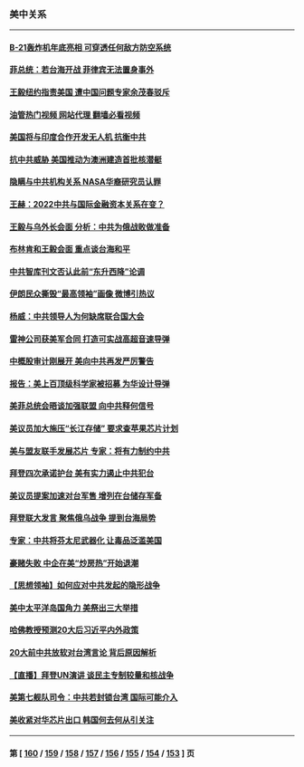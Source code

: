 ### 美中关系
---
#### [B-21轰炸机年底亮相 可穿透任何敌方防空系统](../../pages/nf1412576/n13830029.md?09251645) 
#### [菲总统：若台海开战 菲律宾无法置身事外](../../pages/nf1412576/n13832077.md?09251645) 
#### [王毅纽约指责美国 遭中国问题专家余茂春驳斥](../../pages/nf1412576/n13831846.md?09251645) 
#### [油管热门视频 网站代理 翻墙必看视频](http://209.222.30.114:81/youtube.html?09251645)
#### [美国将与印度合作开发无人机 抗衡中共](../../pages/nf1412576/n13831718.md?09251645) 
#### [抗中共威胁 美国推动为澳洲建造首批核潜艇](../../pages/nf1412576/n13831658.md?09251645) 
#### [隐瞒与中共机构关系 NASA华裔研究员认罪](../../pages/nf1412576/n13831664.md?09251645) 
#### [王赫：2022中共与国际金融资本关系在变？](../../pages/nf1412576/n13831097.md?09251645) 
#### [王毅与乌外长会面 分析：中共为俄战败做准备](../../pages/nf1412576/n13831354.md?09251645) 
#### [布林肯和王毅会面 重点谈台海和平](../../pages/nf1412576/n13831438.md?09251645) 
#### [中共智库刊文否认此前“东升西降”论调](../../pages/nf1412576/n13831238.md?09251645) 
#### [伊朗民众撕毁“最高领袖”画像 微博引热议](../../pages/nf1412576/n13831443.md?09251645) 
#### [杨威：中共领导人为何缺席联合国大会](../../pages/nf1412576/n13830895.md?09251645) 
#### [雷神公司获美军合同 打造可实战高超音速导弹](../../pages/nf1412576/n13830998.md?09251645) 
#### [中概股审计刚展开 美向中共再发严厉警告](../../pages/nf1412576/n13830807.md?09251645) 
#### [报告：美上百顶级科学家被招募 为华设计导弹](../../pages/nf1412576/n13830728.md?09251645) 
#### [美菲总统会晤谈加强联盟 向中共释何信号](../../pages/nf1412576/n13830737.md?09251645) 
#### [美议员加大施压“长江存储” 要求查苹果芯片计划](../../pages/nf1412576/n13830569.md?09251645) 
#### [美与盟友联手发展芯片 专家：将有力制约中共](../../pages/nf1412576/n13830450.md?09251645) 
#### [拜登四次承诺护台 美有实力遏止中共犯台](../../pages/nf1412576/n13830332.md?09251645) 
#### [美议员提案加速对台军售 增列在台储存军备](../../pages/nf1412576/n13830483.md?09251645) 
#### [拜登联大发言 聚焦俄乌战争 提到台海局势](../../pages/nf1412576/n13830351.md?09251645) 
#### [专家：中共将芬太尼武器化 让毒品泛滥美国](../../pages/nf1412576/n13829990.md?09251645) 
#### [豪赌失败 中企在美“炒房热”开始退潮](../../pages/nf1412576/n13829886.md?09251645) 
#### [【思想领袖】如何应对中共发起的隐形战争](../../pages/nf1412576/n13810274.md?09251645) 
#### [美中太平洋岛国角力 美祭出三大举措](../../pages/nf1412576/n13829861.md?09251645) 
#### [哈佛教授预测20大后习近平内外政策](../../pages/nf1412576/n13829176.md?09251645) 
#### [20大前中共放软对台湾言论 背后原因解析](../../pages/nf1412576/n13829842.md?09251645) 
#### [【直播】拜登UN演讲 谈民主专制较量和核战争](../../pages/nf1412576/n13829827.md?09251645) 
#### [美第七舰队司令：中共若封锁台湾 国际可能介入](../../pages/nf1412576/n13829091.md?09251645) 
#### [美收紧对华芯片出口 韩国何去何从引关注](../../pages/nf1412576/n13829752.md?09251645) 

---
#### 第 [ [160](./160.md?09251645) / [159](./159.md?09251645) / [158](./158.md?09251645) / [157](./157.md?09251645) / [156](./156.md?09251645) / [155](./155.md?09251645) / [154](./154.md?09251645) / [153](./153.md?09251645) ] 页
